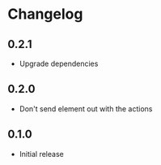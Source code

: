 # Changelog

## 0.2.1

- Upgrade dependencies

## 0.2.0

- Don't send element out with the actions

## 0.1.0

- Initial release
